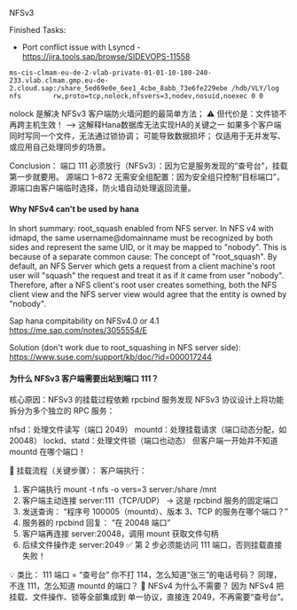 
NFSv3

Finished Tasks:
- Port conflict issue with Lsyncd - https://jira.tools.sap/browse/SIDEVOPS-11558 

```
ms-cis-clmam-eu-de-2-vlab-private-01-01-10-180-240-233.vlab.clmam.gmp.eu-de-2.cloud.sap:/share_5ed69e0e_6ee1_4cbe_8abb_73e6fe229ebe /hdb/VLY/log nfs        rw,proto=tcp,nolock,nfsvers=3,nodev,nosuid,noexec 0 0
```
nolock 是解决 NFSv3 客户端防火墙问题的最简单方法；
⚠️ 但代价是：文件锁不再跨主机生效！  --> 这解释Hana数据库无法实现HA的关键之一
如果多个客户端同时写同一个文件，无法通过锁协调；
可能导致数据损坏；
仅适用于无并发写、或应用自己处理同步的场景。


Conclusion：
端口 111 必须放行（NFSv3）：因为它是服务发现的“查号台”，挂载第一步就要用。
源端口 1–872 无需安全组配置：因为安全组只控制“目标端口”，源端口由客户端临时选择，防火墙自动处理返回流量。

#### Why NFSv4 can't be used by hana 

In short summary: root_squash enabled from NFS server. 
In NFS v4 with idmapd, the same username@domainname must be recognized by both sides and represent the same UID, or it may be mapped to "nobody".
This is because of a separate common cause:  The concept of "root_squash".  By default, an NFS Server which gets a request from a client machine's root user will "squash" the request and treat it as if it came from user "nobody".  Therefore, after a NFS client's root user creates something, both the NFS client view and the NFS server view would agree that the entity is owned by "nobody".


Sap hana compitability on NFSv4.0 or 4.1 
https://me.sap.com/notes/3055554/E

Solution (don't work due to root_squashing in NFS server side):
https://www.suse.com/support/kb/doc/?id=000017244


#### 为什么 NFSv3 客户端需要出站到端口 111？
核心原因：NFSv3 的挂载过程依赖 rpcbind 服务发现
NFSv3 协议设计上将功能拆分为多个独立的 RPC 服务：

nfsd：处理文件读写（端口 2049）
mountd：处理挂载请求（端口动态分配，如 20048）
lockd、statd：处理文件锁（端口也动态）
但客户端一开始并不知道 mountd 在哪个端口！

🔄 挂载流程（关键步骤）：
客户端执行：
1. 客户端执行 mount -t nfs -o vers=3 server:/share /mnt
2. 客户端主动连接 server:111（TCP/UDP）
→ 这是 rpcbind 服务的固定端口
3. 发送查询：
“程序号 100005（mountd）、版本 3、TCP 的服务在哪个端口？”
4. 服务器的 rpcbind 回复：
“在 20048 端口”
5. 客户端再连接 server:20048，调用 mount 获取文件句柄
6. 后续文件操作走 server:2049
✅ 第 2 步必须能访问 111 端口，否则挂载直接失败！ 

💡 类比：
111 端口 = “查号台”
你不打 114，怎么知道“张三”的电话号码？
同理，不连 111，怎么知道 mountd 的端口？
📌 NFSv4 为什么不需要？
因为 NFSv4 把挂载、文件操作、锁等全部集成到 单一协议，直接连 2049，不再需要“查号台”。 

